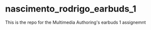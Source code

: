# nascimento_rodrigo_earbuds_1
This is the repo for the Multimedia Authoring's earbuds 1 assignemnt
